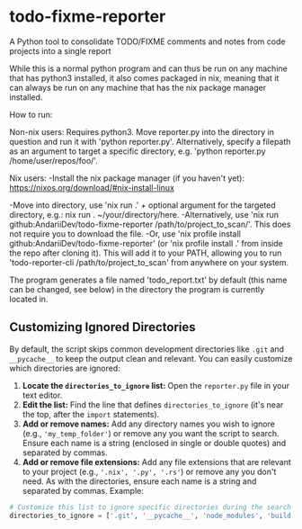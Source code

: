 # todo-fixme-reporter
A Python tool to consolidate TODO/FIXME comments and notes from code projects into a single report

While this is a normal python program and can thus be run on any machine that has python3 installed, it also comes packaged in nix, meaning that it can always be run on any machine that has the nix package manager installed. 

How to run:

Non-nix users: Requires python3. Move reporter.py into the directory in question and run it with 'python reporter.py'. Alternatively, specify a filepath as an argument to target a specific directory, e.g. 'python reporter.py /home/user/repos/foo/'.

Nix users: 
-Install the nix package manager (if you haven't yet): 
https://nixos.org/download/#nix-install-linux

-Move into directory, use 'nix run .' + optional argument for the targeted directory, e.g.: nix run . ~/your/directory/here. 
-Alternatively, use 'nix run github:AndariiDev/todo-fixme-reporter /path/to/project_to_scan/'. This does not require you to download the file.
-Or, use 'nix profile install github:AndariiDev/todo-fixme-reporter' (or 'nix profile install .' from inside the repo after cloning it). This will add it to your PATH, allowing you to run 'todo-reporter-cli /path/to/project_to_scan' from anywhere on your system.

The program generates a file named 'todo_report.txt' by default (this name can be changed, see below) in the directory the program is currently located in.

## Customizing Ignored Directories

By default, the script skips common development directories like `.git` and `__pycache__` to keep the output clean and relevant. You can easily customize which directories are ignored:

1.  **Locate the `directories_to_ignore` list:** Open the `reporter.py` file in your text editor.
2.  **Edit the list:** Find the line that defines `directories_to_ignore` (it's near the top, after the `import` statements).
3.  **Add or remove names:** Add any directory names you wish to ignore (e.g., `'my_temp_folder'`) or remove any you want the script to search. Ensure each name is a string (enclosed in single or double quotes) and separated by commas.
4.  **Add or remove file extensions:** Add any file extensions that are relevant to your project (e.g., `'.nix', '.py', '.rs'`) or remove any you don't need. As with the directories, ensure each name is a string and separated by commas.
Example:
```python
# Customize this list to ignore specific directories during the search
directories_to_ignore = ['.git', '__pycache__', 'node_modules', 'build']
